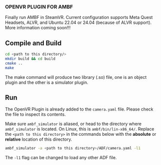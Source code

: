 ### OPENVR PLUGIN FOR AMBF
Finally run AMBF in SteamVR. Current configuration supports Meta Quest Headsets, ALVR, and Ubuntu 22.04 or 24.04 (because of ALVR support). More information coming soon!!!

## Compile and Build
```bash
cd <path to this directory/>
mkdir build && cd build
cmake ..
make
```

The make command will produce two library (.so) file, one is an object plugin and the other is a simulator plugin.

## Run
The OpenVR Plugin is already added to the `camera.yaml` file. Please check the file to inspect its contents.

Make sure `ambf_simulator` is aliased, or head to the directory where `ambf_simulator` is located. On Linux, this is `ambf/bin/lin-x86_64/`. Replace the `<path to this directory>` in the commands below with the **absolute** or **relative** location of this directory.

```bash
ambf_simulator -a <path to this directory>/ADF/camera.yaml -l1
```

The `-l1` flag can be changed to load any other ADF file. 
